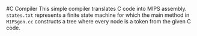 #C Compiler
This simple compiler translates C code into MIPS assembly. `states.txt` represents a finite state machine for which the main method in `MIPSgen.cc` constructs a tree where every node is a token from the given C code.
